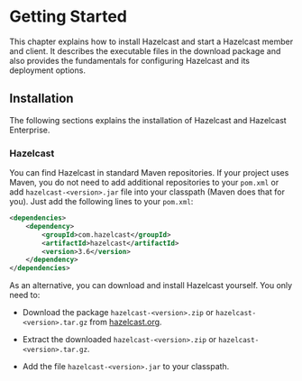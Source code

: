 # Getting Started

This chapter explains how to install Hazelcast and start a Hazelcast member and client. It describes the executable files in the download package and also provides the fundamentals for configuring Hazelcast and its deployment options.


## Installation

The following sections explains the installation of Hazelcast and Hazelcast Enterprise. 


### Hazelcast

You can find Hazelcast in standard Maven repositories. If your project uses Maven, you do not need to add 
additional repositories to your `pom.xml` or add `hazelcast-<version>.jar` file into your 
classpath (Maven does that for you). Just add the following lines to your `pom.xml`:

```xml
<dependencies>
	<dependency>
		<groupId>com.hazelcast</groupId>
		<artifactId>hazelcast</artifactId>
		<version>3.6</version>
	</dependency>
</dependencies>
```
As an alternative, you can download and install Hazelcast yourself. You only need to:

-   Download the package `hazelcast-<version>.zip` or `hazelcast-<version>.tar.gz` from <a href="http://hazelcast.org/download/" target="_blank">hazelcast.org</a>.

-   Extract the downloaded `hazelcast-<version>.zip` or `hazelcast-<version>.tar.gz`.

-   Add the file `hazelcast-<version>.jar` to your classpath.

